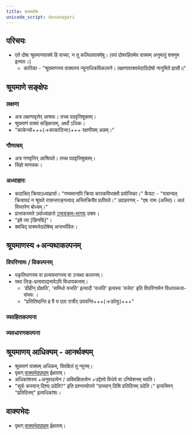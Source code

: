 ```yaml
---
title: वाक्यदोषः
unicode_script: devanagari
---
```


## परिचयः
- एते दोषा श्रूयमाणवाक्ये हि वाच्या, न तु कल्पितवाक्येषु। (वयं दोषरहितमेव वाक्यम् अनुमातुं शक्नुम इत्यतः।)
  - कारिका - "श्रूयमाणस्य वाक्यस्य न्यूनाधिकविकल्पने। लक्षणावाक्यभेदादिदोषो नानुमिते ह्यसौ॥"

## श्रूयमाणे सङ्क्षेपः
### लक्षणा
- अत्र लक्षणावृत्तेर् आश्रयः। तच्च पदवृत्तिषूक्तम्।
- श्रूयमाणं वाक्यं सङ्क्षिप्तम्, अर्थो ऽधिकः।
- "काकेभ्यो+++(→काकादिभ्यः)+++ रक्षणीयम् अन्नम्।"

### गौणत्वम्
- अत्र गणवृत्तिर् आश्रियते। तच्च पदवृत्तिषूक्तम्।
- सिंहो माणवकः।

### अध्याहारः
- कदाचित् क्रियाऽध्याहार्या। "गम्यमानापि क्रिया कारकविभक्तौ प्रयोजिका।" कैयटः - "यत्रान्यत् क्रियापदं न श्रूयते तत्रान्तरङ्गत्वाद् अस्तिक्रियैव प्रतीयते।" उदाहरणम् - "एषः रामः (अस्ति)। अलं विस्तरेण बोध्यम्।"
- प्राभाकरमते ऽर्थाध्याहारो [ऽन्वयक्रम-भागय्](anvaya-kramaH/) उक्तः।
- "इषे त्वा [छिनद्मि]"।
- क्वचिद् वाक्यभेददोषेष्व् अन्तर्भावितः।

## श्रूयमाणस्य +अन्यथाकल्पनम्
### विपरिणामः / विकल्पनम्
- पकृतिभागस्य वा प्रत्ययभागस्य वा ऽन्यथा कल्पनम्।
- यथा लिङ्-प्रत्ययाद्यभावेऽपि विधायकत्वम्।
  - 'व्रीहीन् प्रोक्षति', 'समिधो यजति' इत्यादौ 'यजति' इत्यस्य 'यजेत' इति विपरिणामेन विधायकत्व-संभवः ।
  - "प्रतितिष्ठन्ति ह वै य एता रात्रीर् उपयन्ति+++(→उपेयुः)+++"

### व्यवहितकल्पना

### व्यवधारणकल्पना


## श्रूयमाणय् आधिक्यम् - आनर्थक्यम्
- श्रूयमाणं वाक्यम् अधिकम्, विवक्षितं तु न्यूनम्।
- पृथग् [वाक्यभेदपृष्ठम्](../vAkyabhedaH/) ईक्षताम्।
- अधिकांशस्य +अनुवादत्वेन / अविवक्षितत्वेन +उद्देश्ये विधेये वा ऽनिवेशनम् भवति।
- "सूर्यः कस्यान् दिश्य् उदेति?" इति प्रश्नस्योत्तरे "प्राच्यान् दिशि प्रतिदिनम् उदेति।" इत्यस्मिन् "प्रतिदिनम्" इत्यधिकांशः।

## वाक्यभेदः
- पृथग् [वाक्यभेदपृष्ठम्](../vAkyabhedaH/) ईक्षताम्।

